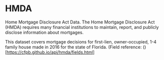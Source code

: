 # HMDA

Home Mortgage Disclosure Act Data. The Home Mortgage Disclosure Act (HMDA) requires many financial institutions to maintain, report, and publicly disclose information about mortgages.

This dataset covers mortgage decisions for first-lien, owner-occupied, 1-4 family house made in 2016 for the state of Florida. 
(Field reference: ()[https://cfpb.github.io/api/hmda/fields.html]

